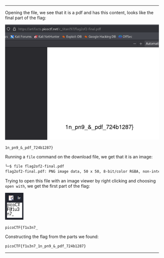 
---

Opening the file, we see that it is a pdf and has this content, looks like the final part of the flag:

![](./screenshots/poly-1.png)

```
1n_pn9_&_pdf_724b1287}
```

Running a `file` command on the download file, we get that it is an image:
```bash
└─$ file flag2of2-final.pdf 
flag2of2-final.pdf: PNG image data, 50 x 50, 8-bit/color RGBA, non-interlaced
```

Trying to open this file with an image viewer by right clicking and choosing `open with`, we get the first part of the flag:

![](./screenshots/poly-2.png)
```
picoCTF{f1u3n7_
```

Constructing the flag from the parts we found:
```
picoCTF{f1u3n7_1n_pn9_&_pdf_724b1287}
```

---
